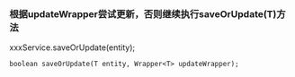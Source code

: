 

### 根据updateWrapper尝试更新，否则继续执行saveOrUpdate(T)方法

xxxService.saveOrUpdate(entity);

```jshelllanguage
boolean saveOrUpdate(T entity, Wrapper<T> updateWrapper);
```
